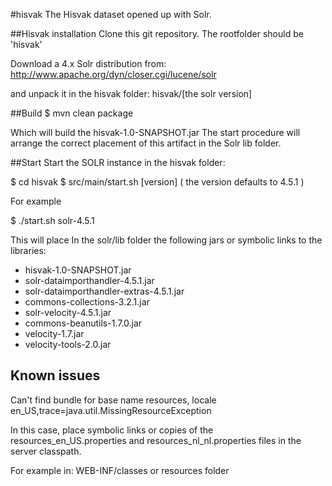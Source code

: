 #hisvak
The Hisvak dataset opened up with Solr.

##Hisvak installation
Clone this git repository. The rootfolder should be 'hisvak'

Download a 4.x Solr distribution from:
http://www.apache.org/dyn/closer.cgi/lucene/solr

and unpack it in the hisvak folder:
hisvak/[the solr version]

##Build
$ mvn clean package

Which will build the hisvak-1.0-SNAPSHOT.jar
The start procedure will arrange the correct placement of this artifact in the Solr lib folder.

##Start
Start the SOLR instance in the hisvak folder:

$ cd hisvak
$ src/main/start.sh [version] ( the version defaults to 4.5.1 )

For example

$ ./start.sh solr-4.5.1

This will place In the solr/lib folder the following jars or symbolic links to the libraries:

* hisvak-1.0-SNAPSHOT.jar
* solr-dataimporthandler-4.5.1.jar
* solr-dataimporthandler-extras-4.5.1.jar
* commons-collections-3.2.1.jar
* solr-velocity-4.5.1.jar
* commons-beanutils-1.7.0.jar
* velocity-1.7.jar
* velocity-tools-2.0.jar


## Known issues
Can't find bundle for base name resources, locale en_US,trace=java.util.MissingResourceException

In this case, place symbolic links or copies of the resources_en_US.properties and resources_nl_nl.properties files in the server classpath.

For example in:
WEB-INF/classes or resources folder

